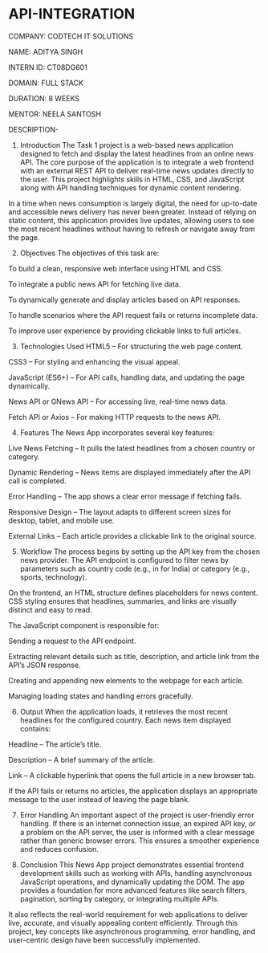 # API-INTEGRATION

COMPANY: CODTECH IT SOLUTIONS

NAME: ADITYA SINGH

INTERN ID: CT08DG601

DOMAIN: FULL STACK

DURATION: 8 WEEKS

MENTOR: NEELA SANTOSH

DESCRIPTION-
1. Introduction
The Task 1 project is a web-based news application designed to fetch and display the latest headlines from an online news API. The core purpose of the application is to integrate a web frontend with an external REST API to deliver real-time news updates directly to the user. This project highlights skills in HTML, CSS, and JavaScript along with API handling techniques for dynamic content rendering.

In a time when news consumption is largely digital, the need for up-to-date and accessible news delivery has never been greater. Instead of relying on static content, this application provides live updates, allowing users to see the most recent headlines without having to refresh or navigate away from the page.

2. Objectives
The objectives of this task are:

To build a clean, responsive web interface using HTML and CSS.

To integrate a public news API for fetching live data.

To dynamically generate and display articles based on API responses.

To handle scenarios where the API request fails or returns incomplete data.

To improve user experience by providing clickable links to full articles.

3. Technologies Used
HTML5 – For structuring the web page content.

CSS3 – For styling and enhancing the visual appeal.

JavaScript (ES6+) – For API calls, handling data, and updating the page dynamically.

News API or GNews API – For accessing live, real-time news data.

Fetch API or Axios – For making HTTP requests to the news API.

4. Features
The News App incorporates several key features:

Live News Fetching – It pulls the latest headlines from a chosen country or category.

Dynamic Rendering – News items are displayed immediately after the API call is completed.

Error Handling – The app shows a clear error message if fetching fails.

Responsive Design – The layout adapts to different screen sizes for desktop, tablet, and mobile use.

External Links – Each article provides a clickable link to the original source.

5. Workflow
The process begins by setting up the API key from the chosen news provider. The API endpoint is configured to filter news by parameters such as country code (e.g., in for India) or category (e.g., sports, technology).

On the frontend, an HTML structure defines placeholders for news content. CSS styling ensures that headlines, summaries, and links are visually distinct and easy to read.

The JavaScript component is responsible for:

Sending a request to the API endpoint.

Extracting relevant details such as title, description, and article link from the API’s JSON response.

Creating and appending new elements to the webpage for each article.

Managing loading states and handling errors gracefully.

6. Output
When the application loads, it retrieves the most recent headlines for the configured country. Each news item displayed contains:

Headline – The article’s title.

Description – A brief summary of the article.

Link – A clickable hyperlink that opens the full article in a new browser tab.

If the API fails or returns no articles, the application displays an appropriate message to the user instead of leaving the page blank.

7. Error Handling
An important aspect of the project is user-friendly error handling. If there is an internet connection issue, an expired API key, or a problem on the API server, the user is informed with a clear message rather than generic browser errors. This ensures a smoother experience and reduces confusion.

8. Conclusion
This News App project demonstrates essential frontend development skills such as working with APIs, handling asynchronous JavaScript operations, and dynamically updating the DOM. The app provides a foundation for more advanced features like search filters, pagination, sorting by category, or integrating multiple APIs.

It also reflects the real-world requirement for web applications to deliver live, accurate, and visually appealing content efficiently. Through this project, key concepts like asynchronous programming, error handling, and user-centric design have been successfully implemented.
